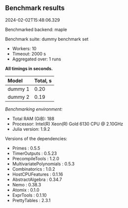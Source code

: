 ## Benchmark results

2024-02-02T15:48:06.329

Benchmarked backend: maple

Benchmark suite: dummy benchmark set

- Workers: 10
- Timeout: 2000 s
- Aggregated over: 1 runs

**All timings in seconds.**

|Model|Total, s|
|:----|---|
|dummy 1|0.20|
|dummy 2|0.19|

*Benchmarking environment:*

* Total RAM (GiB): 188
* Processor: Intel(R) Xeon(R) Gold 6130 CPU @ 2.10GHz
* Julia version: 1.9.2

Versions of the dependencies:

* Primes : 0.5.5
* TimerOutputs : 0.5.23
* PrecompileTools : 1.2.0
* MultivariatePolynomials : 0.5.3
* Combinatorics : 1.0.2
* HostCPUFeatures : 0.1.16
* AbstractAlgebra : 0.34.7
* Nemo : 0.38.3
* Atomix : 0.1.0
* ExprTools : 0.1.10
* PrettyTables : 2.3.1
